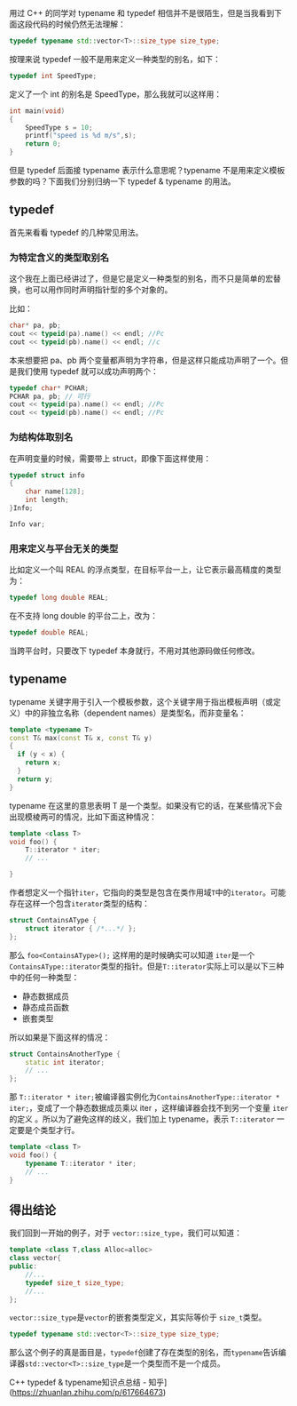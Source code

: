 
用过 C++ 的同学对 typename 和 typedef 相信并不是很陌生，但是当我看到下面这段代码的时候仍然无法理解：

```cpp
typedef typename std::vector<T>::size_type size_type;
```

按理来说 typedef 一般不是用来定义一种类型的别名，如下：

```cpp
typedef int SpeedType;
```

定义了一个 int 的别名是 SpeedType，那么我就可以这样用：

```cpp
int main(void)
{
    SpeedType s = 10;
    printf("speed is %d m/s",s);
    return 0;
}
```

但是 typedef 后面接 typename 表示什么意思呢？typename 不是用来定义模板参数的吗？下面我们分别归纳一下 typedef & typename 的用法。

## **typedef**

首先来看看 typedef 的几种常见用法。

### **为特定含义的类型取别名**

这个我在上面已经讲过了，但是它是定义一种类型的别名，而不只是简单的宏替换，也可以用作同时声明指针型的多个对象的。

比如：

```cpp
char* pa, pb;
cout << typeid(pa).name() << endl; //Pc
cout << typeid(pb).name() << endl; //c
```

本来想要把 pa、pb 两个变量都声明为字符串，但是这样只能成功声明了一个。但是我们使用 typedef 就可以成功声明两个：

```cpp
typedef char* PCHAR;
PCHAR pa, pb; // 可行
cout << typeid(pa).name() << endl; //Pc
cout << typeid(pb).name() << endl; //Pc
```

### **为结构体取别名**

在声明变量的时候，需要带上 struct，即像下面这样使用：

```cpp
typedef struct info
{
    char name[128];
    int length;
}Info;

Info var;
```

### **用来定义与平台无关的类型**

比如定义一个叫 REAL 的浮点类型，在目标平台一上，让它表示最高精度的类型为：

```cpp
typedef long double REAL;
```

在不支持 long double 的平台二上，改为：

```cpp
typedef double REAL;
```

当跨平台时，只要改下 typedef 本身就行，不用对其他源码做任何修改。

## **typename**

typename 关键字用于引入一个模板参数，这个关键字用于指出模板声明（或定义）中的非独立名称（dependent names）是类型名，而非变量名：

```cpp
template <typename T>
const T& max(const T& x, const T& y)
{
  if (y < x) {
    return x;
  }
  return y;
}
```

typename 在这里的意思表明 T 是一个类型。如果没有它的话，在某些情况下会出现模棱两可的情况，比如下面这种情况：

```cpp
template <class T>
void foo() {
    T::iterator * iter;
    // ...

}
```

作者想定义一个指针`iter`，它指向的类型是包含在类作用域`T`中的`iterator`。可能存在这样一个包含`iterator`类型的结构：

```cpp
struct ContainsAType {
    struct iterator { /*...*/ };
};
```

那么 `foo<ContainsAType>();` 这样用的是时候确实可以知道 `iter`是一个`ContainsAType::iterator`类型的指针。但是`T::iterator`实际上可以是以下三种中的任何一种类型：

- 静态数据成员
- 静态成员函数
- 嵌套类型

所以如果是下面这样的情况：

```cpp
struct ContainsAnotherType {
    static int iterator;
    // ...
};
```

那 `T::iterator * iter;`被编译器实例化为`ContainsAnotherType::iterator * iter;`，变成了一个静态数据成员乘以 iter ，这样编译器会找不到另一个变量 `iter` 的定义 。所以为了避免这样的歧义，我们加上 typename，表示 `T::iterator` 一定要是个类型才行。

```cpp
template <class T>
void foo() {
    typename T::iterator * iter;
    // ...
}
```

## **得出结论**

我们回到一开始的例子，对于 `vector::size_type`，我们可以知道：

```cpp
template <class T,class Alloc=alloc>
class vector{
public:
    //...
    typedef size_t size_type;
    //...
};
```

`vector::size_type`是`vector`的嵌套类型定义，其实际等价于 `size_t`类型。

```cpp
typedef typename std::vector<T>::size_type size_type;
```

那么这个例子的真是面目是，`typedef`创建了存在类型的别名，而`typename`告诉编译器`std::vector<T>::size_type`是一个类型而不是一个成员。

C++ typedef & typename知识点总结 - 知乎](https://zhuanlan.zhihu.com/p/617664673)